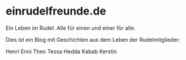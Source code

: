 einrudelfreunde.de
===============

Ein Leben im Rudel. Alle für einen und einer für alle.

Dies ist ein Blog mit Geschichten aus dem Leben der Rudelmitglieder:

Henri
Enni
Theo
Tessa
Hedda
Kabab
Kerstin